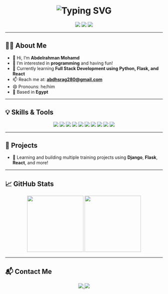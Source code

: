 <h1 align="center">
  <img src="https://readme-typing-svg.demolab.com?font=Fira+Code&pause=1000&center=true&width=435&lines=Hi+I'm+Abdelrahman+Mohamd;Full+Stack+Python+%26+React+Developer;Always+Learning+and+Building+Cool+Stuff!" alt="Typing SVG" />
</h1>

<div align="center">
  <img src="https://img.shields.io/badge/Python-3776AB?style=for-the-badge&logo=python&logoColor=white"/>
  <img src="https://img.shields.io/badge/React-61DAFB?style=for-the-badge&logo=react&logoColor=black"/>
  <img src="https://img.shields.io/badge/Flask-000000?style=for-the-badge&logo=flask&logoColor=white"/>
</div>

---

## 👨‍💻 About Me

- 👋 Hi, I’m **Abdelrahman Mohamd**
- 👀 I’m interested in **programming** and having fun!
- 🌱 Currently learning **Full Stack Development using Python, Flask, and React**
- 📫 Reach me at: **abdhsrag280@gmail.com**
- 😄 Pronouns: he/him  
- 📍 Based in **Egypt**

---

## 💡 Skills & Tools

<div align="center">
  <img src="https://img.shields.io/badge/Python-3776AB?style=flat&logo=python&logoColor=white"/>
  <img src="https://img.shields.io/badge/Flask-000000?style=flat&logo=flask&logoColor=white"/>
  <img src="https://img.shields.io/badge/Django-092E20?style=flat&logo=django&logoColor=white"/>
  <img src="https://img.shields.io/badge/React-61DAFB?style=flat&logo=react&logoColor=black"/>
  <img src="https://img.shields.io/badge/JavaScript-F7DF1E?style=flat&logo=javascript&logoColor=black"/>
  <img src="https://img.shields.io/badge/HTML5-E34F26?style=flat&logo=html5&logoColor=white"/>
  <img src="https://img.shields.io/badge/CSS3-1572B6?style=flat&logo=css3&logoColor=white"/>
  <img src="https://img.shields.io/badge/Bootstrap-7952B3?style=flat&logo=bootstrap&logoColor=white"/>
  <img src="https://img.shields.io/badge/Git-F05032?style=flat&logo=git&logoColor=white"/>
  <img src="https://img.shields.io/badge/GitHub-181717?style=flat&logo=github&logoColor=white"/>
</div>

---

## 🚀 Projects

- 🧪 Learning and building multiple training projects using **Django**, **Flask**, **React**, and more!

---

## 📈 GitHub Stats

<div align="center">
  <img src="https://github-readme-stats.vercel.app/api?username=Abdhsrag&show_icons=true&theme=radical&count_private=true" height="180em"/>
  <img src="https://github-readme-stats.vercel.app/api/top-langs/?username=Abdhsrag&layout=compact&theme=radical" height="180em"/>
</div>

---

## 📬 Contact Me

<div align="center">
  <a href="mailto:abdhsrag280@gmail.com">
    <img src="https://img.shields.io/badge/Gmail-D14836?style=for-the-badge&logo=gmail&logoColor=white"/>
  </a>
  <a href="https://github.com/Abdhsrag">
    <img src="https://img.shields.io/badge/GitHub-181717?style=for-the-badge&logo=github&logoColor=white"/>
  </a>
</div>